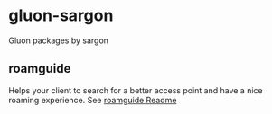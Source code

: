 # gluon-sargon
Gluon packages by sargon

## roamguide
Helps your client to search for a better access point and have a nice roaming
experience. See [roamguide Readme](roamguide/README.md)
